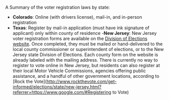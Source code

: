 A Summary of the voter registration laws by state:

- **Colorado**: Online (with drivers license), mail-in, and in-person registration
- **Texas**: Register by mail-in application (must have ink signature of applicant) only within county of residence
-**New Jersey**: New Jersey voter registration forms are available on the [Division of Elections website](http://www.state.nj.us/state/elections/voting-information.html). Once completed, they must be mailed or hand-delivered to the local county commissioner or superintendent of elections, or to the New Jersey state Division of Elections. Each county form on the website is already labeled with the mailing address. There is currently no way to register to vote online in New Jersey, but residents can also register at their local Motor Vehicle Commissions, agencies offering public assistance, and a handful of other government locations, according to [Rock the Vote](http://www.rockthevote.com/get-informed/elections/state/new-jersey.html?referrer=https://www.google.com/#Registering to Vote)  
